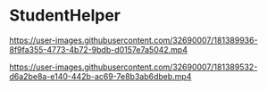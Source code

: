 # StudentHelper


https://user-images.githubusercontent.com/32690007/181389936-8f9fa355-4773-4b72-9bdb-d0157e7a5042.mp4

https://user-images.githubusercontent.com/32690007/181389532-d6a2be8a-e140-442b-ac69-7e8b3ab6dbeb.mp4
